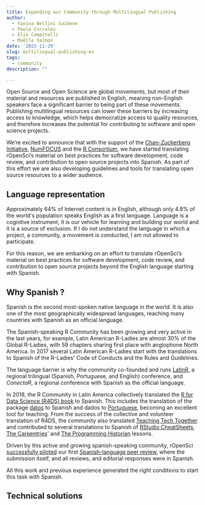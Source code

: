 ```yaml
---
title: Expanding our Community through Multilingual Publishing 
author:
  - Yanina Bellini Saibene
  - Paola Corrales
  - Elio Campitelli
  - Maëlle Salmon
date: '2022-11-29'
slug: multilingual-publishing-en
tags:
  - community
description: ""

---
```


Open Source and Open Science are global movements, but most of their material and resources are published in English, meaning non-English speakers face a significant barrier to being part of these movements.  
Publishing multilingual resources can lower these barriers by increasing access to knowledge, which helps democratize access to quality resources, and therefore increases the potential for contributing to software and open science projects.

We’re excited to announce that with the support of the [Chan-Zuckerberg Initiative](/blog/2021/12/20/inclusive-leadership-program/), [NumFOCUS](https://numfocus.org/) and the [R Consortium](https://www.r-consortium.org/), we have started translating rOpenSci’s material on best practices for software development, code review, and contribution to open source projects into Spanish.
As part of this effort we are also developing guidelines and tools for translating open source resources to a wider audience.


## Language representation

Approximately 64% of Internet content is in English, although only 4.8% of the world's population speaks English as a first language. Language is a cognitive instrument, it is our vehicle for learning and building our world and it is a source of exclusion. If I do not understand the language in which a project, a community, a movement is conducted, I am not allowed to participate.

For this reason, we are embarking on an effort to translate rOpenSci’s material on best practices for software development, code review, and contribution to open source projects beyond the English language starting with Spanish.

## Why Spanish ?

Spanish is the second most-spoken native language in the world. It is also one of the most geographically widespread languages, reaching many countries with Spanish as an official language. 

The Spanish-speaking R Community has been growing and very active in the last years, for example, Latin American R-Ladies are almost 30% of the Global R-Ladies, with 59 chapters sharing first place with anglophone North America. In 2017 several Latin American R-Ladies start with the translations to Spanish of the R-Ladies' Code of Conducts and the Rules and Guidelines. 

The language barrier is why the community co-founded and runs [LatinR](https://latin-r.com/), a regional trilingual (Spanish, Portuguese, and English) conference, and _ConectaR_, a  regional conference with Spanish as the official language.  

In 2018, the R Community in Latin America collectively translated the [R for Data Science (R4DS) book](https://es.r4ds.hadley.nz/) to Spanish.  This includes the translation of the package [datos](https://github.com/cienciadedatos/datos) to Spanish and dados to [Portuguese](https://cran.r-project.org/web/packages/dados/index.html), becoming an excellent tool for teaching. From the success of the collective and volunteer translation of R4DS, the community also translated [Teaching Tech Together](http://teachtogether.tech/es/index.html) and contributed to several translations to Spanish of [RStudio CheatSheets](https://posit.co/resources/cheatsheets/?type=translations/#translation-12), [The Carpentries](https://software-carpentry.org/lessons/)’ and [The Programming Historian](https://programminghistorian.org/es/) lessons. 

Driven by this active and growing spanish-speaking community, rOpenSci [successfully piloted](https://ropensci.org/blog/2021/07/27/censo2017/) our first [Spanish-language peer review](https://ropensci.org/commcalls/2019-06-28/), where the submission itself, and all reviews, and editorial responses were in Spanish.

All this work and previous experience generated the right conditions to start this task with Spanish.

## Technical solutions


